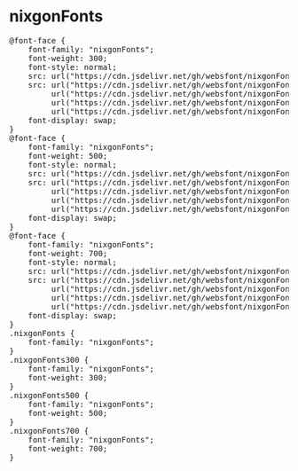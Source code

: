 # nixgonFonts

<pre>
@font-face {
    font-family: "nixgonFonts";
    font-weight: 300;
    font-style: normal;
    src: url("https://cdn.jsdelivr.net/gh/websfont/nixgonFonts/nixgonFonts-Light.eot");
    src: url("https://cdn.jsdelivr.net/gh/websfont/nixgonFonts/nixgonFonts-Light.eot?#iefix") format("embedded-opentype"),
         url("https://cdn.jsdelivr.net/gh/websfont/nixgonFonts/nixgonFonts-Light.woff2") format("woff2"),
         url("https://cdn.jsdelivr.net/gh/websfont/nixgonFonts/nixgonFonts-Light.woff") format("woff"),
         url("https://cdn.jsdelivr.net/gh/websfont/nixgonFonts/nixgonFonts-Light.ttf") format("truetype");
    font-display: swap;
}
@font-face {
    font-family: "nixgonFonts";
    font-weight: 500;
    font-style: normal;
    src: url("https://cdn.jsdelivr.net/gh/websfont/nixgonFonts/nixgonFonts-Medium.eot");
    src: url("https://cdn.jsdelivr.net/gh/websfont/nixgonFonts/nixgonFonts-Medium.eot?#iefix") format("embedded-opentype"),
         url("https://cdn.jsdelivr.net/gh/websfont/nixgonFonts/nixgonFonts-Medium.woff2") format("woff2"),
         url("https://cdn.jsdelivr.net/gh/websfont/nixgonFonts/nixgonFonts-Medium.woff") format("woff"),
         url("https://cdn.jsdelivr.net/gh/websfont/nixgonFonts/nixgonFonts-Medium.ttf") format("truetype");
    font-display: swap;
}
@font-face {
    font-family: "nixgonFonts";
    font-weight: 700;
    font-style: normal;
    src: url("https://cdn.jsdelivr.net/gh/websfont/nixgonFonts/nixgonFonts-Bold.eot");
    src: url("https://cdn.jsdelivr.net/gh/websfont/nixgonFonts/nixgonFonts-Bold.eot?#iefix") format("embedded-opentype"),
         url("https://cdn.jsdelivr.net/gh/websfont/nixgonFonts/nixgonFonts-Bold.woff2") format("woff2"),
         url("https://cdn.jsdelivr.net/gh/websfont/nixgonFonts/nixgonFonts-Bold.woff") format("woff"),
         url("https://cdn.jsdelivr.net/gh/websfont/nixgonFonts/nixgonFonts-Bold.ttf") format("truetype");
    font-display: swap;
}
.nixgonFonts {
    font-family: "nixgonFonts";
}
.nixgonFonts300 {
    font-family: "nixgonFonts";
    font-weight: 300;
}
.nixgonFonts500 {
    font-family: "nixgonFonts";
    font-weight: 500;
}
.nixgonFonts700 {
    font-family: "nixgonFonts";
    font-weight: 700;
}
</pre>
